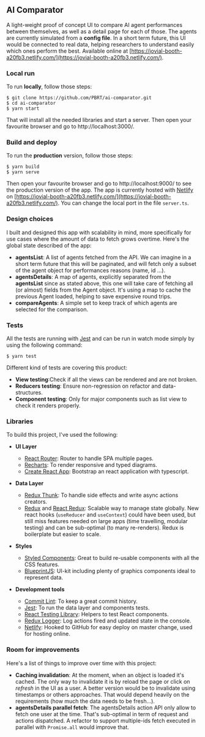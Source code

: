 ## AI Comparator

A light-weight proof of concept UI to compare AI agent performances between themselves, as well as a detail page for each of those. The agents are currently simulated from a **config file**. In a short term future, this UI would be connected to real data, helping researchers to understand easily which ones perform the best. Available online at [https://jovial-booth-a20fb3.netlify.com/](https://jovial-booth-a20fb3.netlify.com/).

### Local run

To run **locally**, follow those steps:

```
$ git clone https://github.com/PBRT/ai-comparator.git
$ cd ai-comparator
$ yarn start
```

That will install all the needed libraries and start a server. Then open your favourite browser and go to http://localhost:3000/.

### Build and deploy

To run the **production** version, follow those steps:

```
$ yarn build
$ yarn serve
```

Then open your favourite browser and go to http://localhost:9000/ to see the production version of the app. The app is currently hosted with [Netlify](https://www.netlify.com/) on [https://jovial-booth-a20fb3.netlify.com/](https://jovial-booth-a20fb3.netlify.com/). You can change the local port in the file `server.ts`.

### Design choices

I built and designed this app with scalability in mind, more specifically for use cases where the amount of data to fetch grows overtime. Here's the global state described of the app:

* **agentsList**: A list of agents fetched from the API. We can imagine in a short term future that this will be paginated, and will fetch only a subset of the agent object for performances reasons (name, id ...).
* **agentsDetails**: A map of agents, explicitly separated from the **agentsList** since as stated above, this one will take care of fetching all (or almost) fields from the Agent object. It's using a map to cache the previous Agent loaded, helping to save expensive round trips.
* **compareAgents**: A simple set to keep track of which agents are selected for the comparison.

### Tests

All the tests are running with [Jest](https://jestjs.io/) and can be run in watch mode simply by using the following command:

```
$ yarn test
```

Different kind of tests are covering this product:

* **View testing**:Check if all the views can be rendered and are not broken.
* **Reducers testing**: Ensure non-regression on refactor and data-structures.
* **Component testing**: Only for major components such as list view to check it renders properly.

### Libraries

To build this project, I've used the following:

* **UI Layer**

  * [React Router](https://reacttraining.com/react-router/web/guides/quick-start): Router to handle SPA multiple pages.
  * [Recharts](http://recharts.org/): To render responsive and typed diagrams.
  * [Create React App](https://create-react-app.dev/docs/getting-started/): Bootstrap an react application with typescript.

* **Data Layer**

  * [Redux Thunk](https://github.com/reduxjs/redux-thunk): To handle side effects and write async actions creators.
  * [Redux](https://redux.js.org/) and [React Redux](https://react-redux.js.org/): Scalable way to manage state globally. New react hooks (`useReducer` and `useContext`) could have been used, but still miss features needed on large apps (time travelling, modular testing) and can be sub-optimal (to many re-renders). Redux is boilerplate but easier to scale.

* **Styles**

  * [Styled Components](https://styled-components.com/): Great to build re-usable components with all the CSS features.
  * [BlueprintJS](https://blueprintjs.com/): UI-kit including plenty of graphics components ideal to represent data.

* **Development tools**

  * [Commit Lint](https://github.com/conventional-changelog/commitlint): To keep a great commit history.
  * [Jest](https://jestjs.io/): To run the data layer and components tests.
  * [React Testing Library](https://testing-library.com/): Helpers to test React components.
  * [Redux Logger](https://github.com/LogRocket/redux-logger): Log actions fired and updated state in the console.
  * [Netlify](https://www.netlify.com/): Hooked to GitHub for easy deploy on master change, used for hosting online.

### Room for improvements

Here's a list of things to improve over time with this project:

* **Caching invalidation**: At the moment, when an object is loaded it's cached. The only way to invalidate it is by reload the page or click on _refresh_ in the UI as a user. A better version would be to invalidate using timestamps or others approaches. That would depend heavily on the requirements (how much the data needs to be fresh...).
* **agentsDetails parallel fetch**: The agentsDetails action API only allow to fetch one user at the time. That's sub-optimal in term of request and actions dispatched. A refactor to support multiple-ids fetch executed in parallel with `Promise.all` would improve that.
